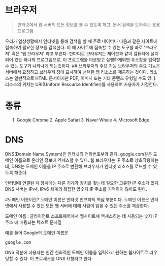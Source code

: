 # 브라우저
<blockquote> 인터넷에서 웹 서버의 모든 정보를 볼 수 있도록 하고, 문서 검색을 도와주는 응용 프로그램 </blockquote> 
우리가 일상생활에서 인터넷을 통해 검색을 할 때 주로 네이버나 다음과 같은 사이트에 접속하여 필요한 정보를 검색한다. 이 때 사이트에 접속할 수 있는 도구를 바로 '브라우저' 혹은 '웹 브라우저' 라고 부른다.
한마디로 브라우저는 제어판과 같이 컴퓨터에 설치되어 있는 하나의 프로그램으로, 이 프로그램을 다운받고 실행하게되면 주소창을 입력할 수 있는 도구가 나타나게 되는것이다.
## 브라우저의 주요 기능
브라우저의 주요 기능은 서버에서 요청하고 브라우저 창에 표시하여 선택한 웹 리소스를 제공하는 것이다. 리소스는 일반적으로 HTML 문서이지만 PDF, 이미지 또는 기타 콘텐츠 유형일 수도 있다. 리소스의 위치는 URI(Uniform Resource Identifier)를 사용하여 사용자가 지정한다.

# 종류
<ol>
  1. Google Chrome
  2. Apple Safari
  3. Naver Whale
  4. Microsoft Edge
</ol>

# DNS
DNS(Domain Name System)은 인터넷의 전화번호부와 같다.
google.com같은 도메인 이름으로 온라인 정보에 엑세스할 수 있다.
웹 브라우저는 IP 주소로 상호작용하는데, DNS는 도메인 이름을 IP 주소로 변환해 브라우저가 인터넷 리소스를 로드할 수 있도록 해준다.


인터넷에 연결된 각 장치에는 다른 기계가 장치를 찾는데 필요한 고유한 IP 주소가 있다.
DNS 서버는 IPv4, IPv6 체계의 복잡한 영숫자 IP 주소를 기억하지 않아도 된다.

#도메인 이름이란?
도메인 이름은 인터넷 인프라의 핵심 부분이다.
도메인 이름은 인터넷에서 사용할 수 있는 모든 웹 서버에 대해 사람이 읽을 수 있는 주소를 제공한다.

도메인 이름 : 클라이언트 소프트웨어에서 웹사이트에 액세스하는 데 사용되는 숫자 IP 주소 에 매핑되는 텍스트 문자열

예를 들어 Google의 도메인 이름은 <pre>google.com</pre>

DNS 덕분에 사용자는 인간 친화적인 도메인 이름을 입력하고 원하는 웹사이트로 라우팅할 수 있다.
이 프로세스를 DNS 요청라고 한다.



